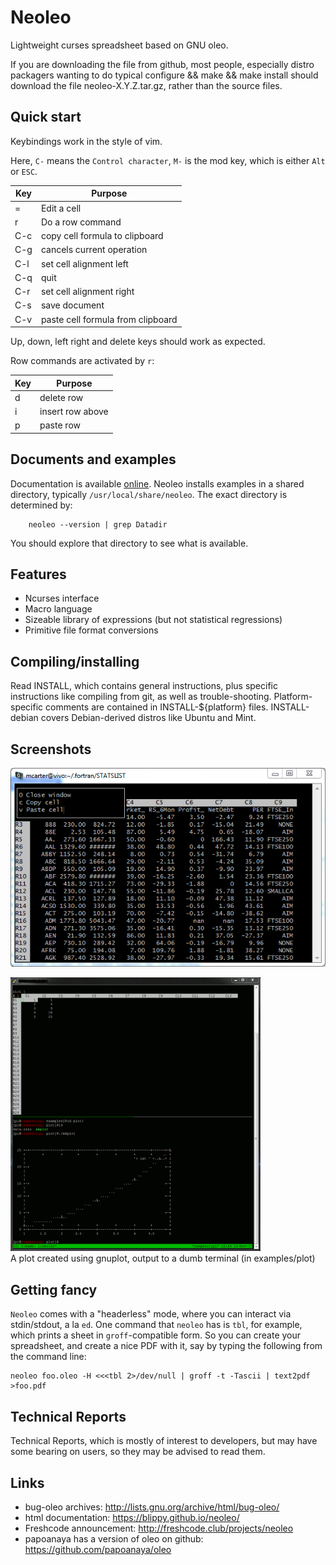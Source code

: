 # Neoleo

Lightweight curses spreadsheet based on GNU oleo.

If you are downloading the file from github, most people, especially
distro packagers wanting to do typical configure && make && make install
should download the file neoleo-X.Y.Z.tar.gz, rather than the
source files.

## Quick start

Keybindings work in the style of vim.

Here, `C-` means the `Control character`, `M-` is the mod key, which is
either `Alt` or `ESC`.

| Key   | Purpose                              |
| ----- | ------------------------------------ |
| =     | Edit a cell                          |
| r     | Do a row command                     |
| C-c   | copy cell formula to clipboard       |
| C-g   | cancels current operation            |
| C-l   | set cell alignment left              |
| C-q   | quit                                 |
| C-r   | set cell alignment right             |
| C-s   | save document                        |
| C-v   | paste cell formula from clipboard    |

Up, down, left right and delete keys should work as expected.

Row commands are activated by `r`:

| Key | Purpose          |
| --- |------------------|
| d   | delete row       |
| i   | insert row above |
| p   | paste row        |


## Documents and examples

Documentation is available [online](https://blippy.github.io/neoleo/).
Neoleo installs examples in a shared directory, typically
`/usr/local/share/neoleo`. The exact directory is determined by:
```
	neoleo --version | grep Datadir
```

You should explore that directory to see what is available.

## Features

* Ncurses interface
* Macro language
* Sizeable library of expressions (but not statistical regressions)
* Primitive file format conversions


## Compiling/installing

Read INSTALL, which contains general instructions, plus specific 
instructions like compiling from git, as well as trouble-shooting. 
Platform-specific comments are contained in INSTALL-${platform} 
files. INSTALL-debian covers Debian-derived distros like Ubuntu
and Mint.


## Screenshots

![screenshot](screenshot.png "screenshot")

![plotting](examples/plot/plot.gif "plot")
<br>A plot created using gnuplot, output to a dumb terminal (in
examples/plot)

## Getting fancy

`Neoleo` comes with a "headerless" mode, where you can interact
via stdin/stdout, a la `ed`. One command that `neoleo` has is
`tbl`, for example, which prints a sheet in `groff`-compatible form. So you
can create your spreadsheet, and create a nice PDF with it, say
by typing the following from the command line:
```
neoleo foo.oleo -H <<<tbl 2>/dev/null | groff -t -Tascii | text2pdf >foo.pdf
```

## Technical Reports

Technical Reports, which is mostly of interest to developers, but
may have some bearing on users, so they may be advised to read them.


## Links

*  bug-oleo archives: http://lists.gnu.org/archive/html/bug-oleo/
*  html documentation: https://blippy.github.io/neoleo/
*  Freshcode announcement: http://freshcode.club/projects/neoleo
*  papoanaya has a version of oleo on github: https://github.com/papoanaya/oleo
